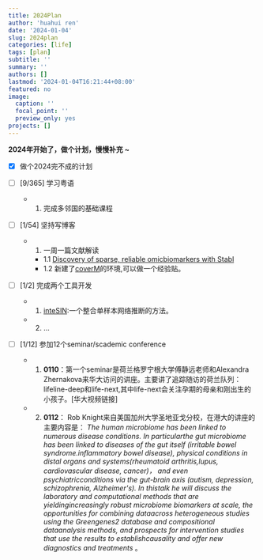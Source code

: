 ```yaml
---
title: 2024Plan
author: 'huahui ren'
date: '2024-01-04'
slug: 2024plan
categories: [life]
tags: [plan]
subtitle: ''
summary: ''
authors: []
lastmod: '2024-01-04T16:21:44+08:00'
featured: no
image: 
  caption: ''
  focal_point: ''
  preview_only: yes
projects: []
---
```



**2024年开始了，做个计划，慢慢补充 ~**

- [x] 做个2024完不成的计划
- [ ] [9/365] 学习粤语

  - 1. 完成多邻国的基础课程

- [ ] [1/54] 坚持写博客

  - 1. 一周一篇文献解读
    - 1.1 [Discovery of sparse, reliable omicbiomarkers with Stabl](https://huahui.netlify.app/post/discovery-of-sparse-reliable-omic-biomarkers-with-stab/)
    - 1.2 新建了[coverM](https://github.com/wwood/CoverM)的环境,可以做一个经验贴。

- [ ] [1/2] 完成两个工具开发
      
  - 1. [inteSIN](https://github.com/rusher321/inteSIN):一个整合单样本网络推断的方法。
  - 2. ...
  
- [ ] [1/12] 参加12个seminar/scademic conference
  - 1.  **0110**：第一个seminar是荷兰格罗宁根大学傅静远老师和Alexandra Zhernakova来华大访问的讲座。主要讲了追踪随访的荷兰队列：lifeline-deep和life-next,其中life-next会关注孕期的母亲和刚出生的小孩子。[华大视频链接]
  - 2.  **0112**： Rob Knight来自美国加州大学圣地亚戈分校，在港大的讲座的主要内容是：
    _The human microbiome has been linked to numerous disease conditions. In particularthe gut microbiome has been linked to diseases of the gut itself (irritable bowel syndrome.inflammatory bowel disease), physical conditions in distal organs and systems(rheumatoid arthritis,lupus, cardiovascular disease, cancer)， and even psychiatricconditions via the gut-brain axis (autism, depression, schizophrenia, Alzheimer's). In thistalk he will discuss the laboratory and computational methods that are yieldingincreasingly robust microbiome biomarkers at scale, the opportunities for combining dataacross heterogeneous studies using the Greengenes2 database and compositional dataanalysis methods, and prospects for intervention studies that use the results to establishcausality and offer new diagnostics and treatments_ 。